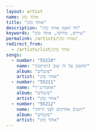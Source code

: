 ```yaml
---
layout: artist
name: אוהד כהן
title: "אוהד כהן"
description: "דף האמן אוהד כהן"
keywords: "שירים, מוזיקה, אוהד כהן"
permalink: /artists/אוהד-כהן/
redirect_from:
  - /artists/list/אוהד כהן
songs:
  - number: "55210"
    name: "תחשוב על זה שוב (רמיקס)"
    album: "סינגלים"
    artist: "אוהד כהן"
  - number: "55211"
    name: "אחמדינג'ד"
    album: "סינגלים"
    artist: "אוהד כהן"
  - number: "55212"
    name: "רגעים אחרונים לפני זריחה"
    album: "סינגלים"
    artist: "אוהד כהן"
---
```

